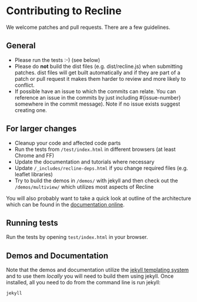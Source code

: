 # Contributing to Recline

We welcome patches and pull requests. There are a few guidelines.

## General

* Please run the tests :-) (see below)
* Please do **not** build the dist files (e.g. dist/recline.js) when submitting
  patches. dist files will get built automatically and if they are part of a
  patch or pull request it makes them harder to review and more likely to
  conflict.
* If possible have an issue to which the commits can relate. You can reference
  an issue in the commits by just including #{issue-number} somewhere in the
  commit message).  Note if no issue exists suggest creating one.

## For larger changes

* Cleanup your code and affected code parts
* Run the tests from `/test/index.html` in different browsers (at least Chrome and FF)
* Update the documentation and tutorials where necessary
* Update `/_includes/recline-deps.html` if you change required files (e.g. leaflet libraries)
* Try to build the demos in `/demos/` with jekyll and then check out the `/demos/multiview/` which utilizes most aspects of Recline

You will also probably want to take a quick look at outline of the architecture which can be found in the [documentation online](http://okfnlabs.org/recline).

## Running tests

Run the tests by opening `test/index.html` in your browser.

## Demos and Documentation

Note that the demos and documentation utilize the [jekyll templating
system][jekyll] and to use them *locally* you will need to build them using
jekyll. Once installed, all you need to do from the command line is run jekyll:

    jekyll

[jekyll]: https://github.com/mojombo/jekyll

